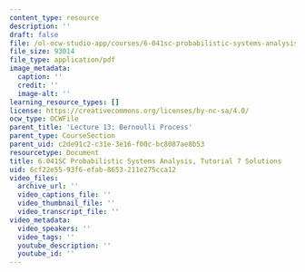 ```yaml
---
content_type: resource
description: ''
draft: false
file: /ol-ocw-studio-app/courses/6-041sc-probabilistic-systems-analysis-and-applied-probability-fall-2013/6cf22e5593f6efab8653211e275cca12_MIT6_041SCF13_tut07_sol.pdf
file_size: 93014
file_type: application/pdf
image_metadata:
  caption: ''
  credit: ''
  image-alt: ''
learning_resource_types: []
license: https://creativecommons.org/licenses/by-nc-sa/4.0/
ocw_type: OCWFile
parent_title: 'Lecture 13: Bernoulli Process'
parent_type: CourseSection
parent_uid: c2de91c2-c31e-3e16-f00c-bc8087ae8b53
resourcetype: Document
title: 6.041SC Probabilistic Systems Analysis, Tutorial 7 Solutions
uid: 6cf22e55-93f6-efab-8653-211e275cca12
video_files:
  archive_url: ''
  video_captions_file: ''
  video_thumbnail_file: ''
  video_transcript_file: ''
video_metadata:
  video_speakers: ''
  video_tags: ''
  youtube_description: ''
  youtube_id: ''
---
```

